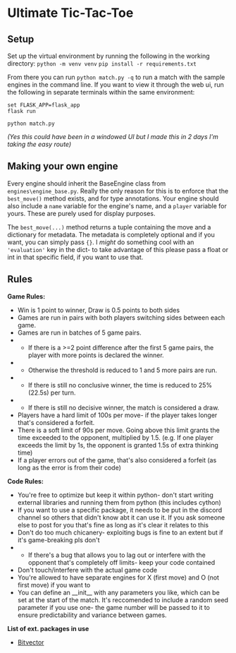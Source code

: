 # Ultimate Tic-Tac-Toe
## Setup
Set up the virtual environment by running the following in the working directory:
`python -m venv venv`
`pip install -r requirements.txt`

From there you can run `python match.py -q` to run a match with the sample engines in the command line.
If you want to view it through the web ui, run the following in separate terminals within the same environment:
```
set FLASK_APP=flask_app
flask run
```
```
python match.py
```
_(Yes this could have been in a windowed UI but I made this in 2 days I'm taking the easy route)_

## Making your own engine
Every engine should inherit the BaseEngine class from `engines\engine_base.py`. Really the only reason for this is to enforce that the `best_move()` method exists, and for type annotations. Your engine should also include a `name` variable for the engine's name, and a `player` variable for yours. These are purely used for display purposes.

The `best_move(...)` method returns a tuple containing the move and a dictionary for metadata. The metadata is completely optional and if you want, you can simply pass `{}`. I _might_ do something cool with an `'evaluation'` key in the dict- to take advantage of this please pass a float or int in that specific field, if you want to use that.

## Rules
**Game Rules:**
- Win is 1 point to winner, Draw is 0.5 points to both sides
- Games are run in pairs with both players switching sides between each game.
- Games are run in batches of 5 game pairs. 
- - If there is a >=2 point difference after the first 5 game pairs, the player with more points is declared the winner. 
- - Otherwise the threshold is reduced to 1 and 5 more pairs are run. 
- - If there is still no conclusive winner, the time is reduced to 25% (22.5s) per turn. 
- - If there is still no decisive winner, the match is considered a draw.
- Players have a hard limit of 100s per move- if the player takes longer that's considered a forfeit.
- There is a soft limit of 90s per move. Going above this limit grants the time exceeded to the opponent, multiplied by 1.5. (e.g. If one player exceeds the limit by 1s, the opponent is granted 1.5s of extra thinking time)
- If a player errors out of the game, that's also considered a forfeit (as long as the error is from their code)

**Code Rules:**
- You're free to optimize but keep it within python- don't start writing external libraries and running them from python (this includes cython)
- If you want to use a specific package, it needs to be put in the discord channel so others that didn't know abt it can use it. If you ask someone else to post for you that's fine as long as it's clear it relates to this
- Don't do too much chicanery- exploiting bugs is fine to an extent but if it's game-breaking pls don't
- - If there's a bug that allows you to lag out or interfere with the opponent that's completely off limits- keep your code contained
- Don't touch/interfere with the actual game code
- You're allowed to have separate engines for X (first move) and O (not first move) if you want to
- You can define an \_\_init__ with any parameters you like, which can be set at the start of the match. It's reccomended to include a random seed parameter if you use one- the game number will be passed to it to ensure predictability and variance between games.


**List of ext. packages in use**
- [Bitvector](https://pypi.org/project/BitVector/)
